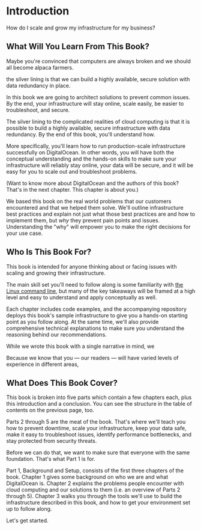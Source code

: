 # Introduction

How do I scale and grow my infrastructure for my business?

<!-- TODO: fill this out with a paragraph or so that will motivate the reader / justify the book / etc -->

## What Will You Learn From This Book?

Maybe you're convinced that computers are always broken and we should all become alpaca farmers.

the silver lining is that we can build a highly available, secure solution with data redundancy in place. 

In this book we are going to architect solutions to prevent common issues. By the end, your infrastructure will stay online, scale easily, be easier to troubleshoot, and secure.

The silver lining to the complicated realities of cloud computing is that it is possible to build a highly available, secure infrastructure with data redundancy. By the end of this book, you'll understand how.

More specifically, you'll learn how to run production-scale infrastructure successfully on DigitalOcean. In other words, you will have both the conceptual understanding and the hands-on skills to make sure your infrastructure will reliably stay online, your data will be secure, and it will be easy for you to scale out and troubleshoot problems.

(Want to know more about DigitalOcean and the authors of this book? That's in the next chapter. This chapter is about you.)

We based this book on the real world problems that our customers encountered and that we helped them solve. We'll outline infrastructure best practices and explain not just what those best practices are and how to implement them, but _why_ they prevent pain points and issues. Understanding the "why" will empower you to make the right decisions for your use case.

## Who Is This Book For?

This book is intended for anyone thinking about or facing issues with scaling and growing their infrastructure.

The main skill set you'll need to follow along is some familiarity with [the Linux command line](https://www.digitalocean.com/community/tutorial_series/getting-started-with-linux), but many of the key takeaways will be framed at a high level and easy to understand and apply conceptually as well.

Each chapter includes code examples, and the accompanying repository deploys this book's sample infrastructure <!-- TODO: explain what's in the repo more accurately --> to give you a hands-on starting point as you follow along. At the same time, we'll also provide comprehensive technical explanations to make sure you understand the reasoning behind our recommendations.

While we wrote this book with a single narrative in mind, we 

Because we know that you — our readers — will have varied levels of experience in different areas, 

## What Does This Book Cover?

This book is broken into five parts which contain a few chapters each, plus this introduction and a conclusion. You can see the structure in the table of contents on the previous page, too. <!-- TODO: make sure we generate a TOC -->

Parts 2 through 5 are the meat of the book. That's where we'll teach you how to prevent downtime, scale your infrastructure, keep your data safe, make it easy to troubleshoot issues, identify performance bottlenecks, and stay protected from security threats.

Before we can do that, we want to make sure that everyone  with the same foundation. That's what Part 1 is for.

Part 1, Background and Setup, consists of the first three chapters of the book. Chapter 1 gives some background on who we are and what DigitalOcean is. Chapter 2 explains the problems people encounter with cloud computing and our solutions to them (i.e. an overview of Parts 2 through 5). Chapter 3 walks you through the tools we'll use to build the infrastructure described in this book, and how to get your environment set up to follow along.

Let's get started.
